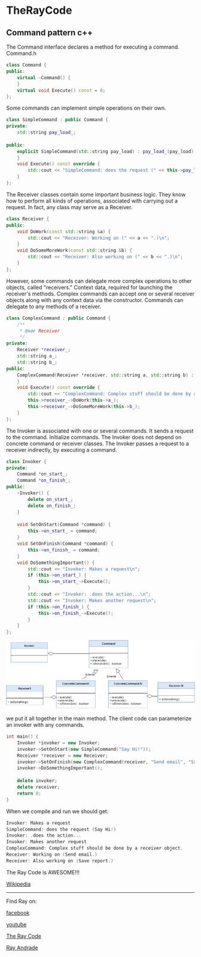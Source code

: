 # TheRayCode
## Command pattern c++

The Command interface declares a method for executing a command.
Command.h
```c++
class Command {
public:
    virtual ~Command() {
    }
    virtual void Execute() const = 0;
};
```

Some commands can implement simple operations on their own.
```c++
class SimpleCommand : public Command {
private:
    std::string pay_load_;

public:
    explicit SimpleCommand(std::string pay_load) : pay_load_(pay_load) {
    }
    void Execute() const override {
        std::cout << "SimpleCommand: does the request (" << this->pay_load_ << ")\n";
    }
};
```

The Receiver classes contain some important business logic. 
They know how to perform all kinds of operations, associated with carrying out a request. 
In fact, any class may serve as a Receiver.
```c++
class Receiver {
public:
    void DoWork(const std::string &a) {
        std::cout << "Receiver: Working on (" << a << ".)\n";
    }
    void DoSomeMoreWork(const std::string &b) {
        std::cout << "Receiver: Also working on (" << b << ".)\n";
    }
};
```
However, some commands can delegate more complex operations to other objects, called "receivers."
Context data, required for launching the receiver's methods.
Complex commands can accept one or several receiver objects along with any context data via the constructor.
Commands can delegate to any methods of a receiver.

```c++
class ComplexCommand : public Command {
    /**
     * @var Receiver
     */
private:
    Receiver *receiver_;
    std::string a_;
    std::string b_;
public:
    ComplexCommand(Receiver *receiver, std::string a, std::string b) : receiver_(receiver), a_(a), b_(b) {
    }
    void Execute() const override {
        std::cout << "ComplexCommand: Complex stuff should be done by a receiver object.\n";
        this->receiver_->DoWork(this->a_);
        this->receiver_->DoSomeMoreWork(this->b_);
    }
};
```
The Invoker is associated with one or several commands. 
It sends a request to the command.
Initialize commands.
The Invoker does not depend on concrete command or receiver classes. 
The Invoker passes a request to a receiver indirectly, by executing a command.


```c++
class Invoker {
private:
    Command *on_start_;
    Command *on_finish_;
public:
    ~Invoker() {
        delete on_start_;
        delete on_finish_;
    }

    void SetOnStart(Command *command) {
        this->on_start_ = command;
    }
    void SetOnFinish(Command *command) {
        this->on_finish_ = command;
    }
    void DoSomethingImportant() {
        std::cout << "Invoker: Makes a request\n";
        if (this->on_start_) {
            this->on_start_->Execute();
        }
        std::cout << "Invoker: .does the action...\n";
        std::cout << "Invoker: Makes another request\n";
        if (this->on_finish_) {
            this->on_finish_->Execute();
        }
    }
};
```
![Command](/UMLs/images/Command/Command-1.png)


we put it all together in the main method.
The client code can parameterize an invoker with any commands.

```c++
int main() {
    Invoker *invoker = new Invoker;
    invoker->SetOnStart(new SimpleCommand("Say Hi!"));
    Receiver *receiver = new Receiver;
    invoker->SetOnFinish(new ComplexCommand(receiver, "Send email", "Save report"));
    invoker->DoSomethingImportant();

    delete invoker;
    delete receiver;
    return 0;
}
```
When we compile and run we should get:
```c++
Invoker: Makes a request
SimpleCommand: does the request (Say Hi!)
Invoker: .does the action...
Invoker: Makes another request
ComplexCommand: Complex stuff should be done by a receiver object.
Receiver: Working on (Send email.)
Receiver: Also working on (Save report.)
```

The Ray Code is AWESOME!!!



[Wikipedia](https://en.wikipedia.org/wiki/Command_pattern)

----------------------------------------------------------------------------------------------------

Find Ray on:

[facebook](https://www.facebook.com/TheRayCode/)

[youtube](https://www.youtube.com/user/AndradeRay/)

[The Ray Code](https://www.RayAndrade.com)

[Ray Andrade](https://www.RayAndrade.org)
